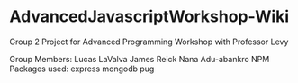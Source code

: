 # AdvancedJavascriptWorkshop-Wiki

Group 2 Project for Advanced Programming Workshop with Professor Levy

Group Members:
Lucas LaValva
James  Reick
Nana Adu-abankro
NPM Packages used:
express
mongodb
pug
